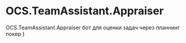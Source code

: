# OCS.TeamAssistant.Appraiser
OCS.TeamAssistant.Appraiser бот для оценки задач через планнинг покер )
